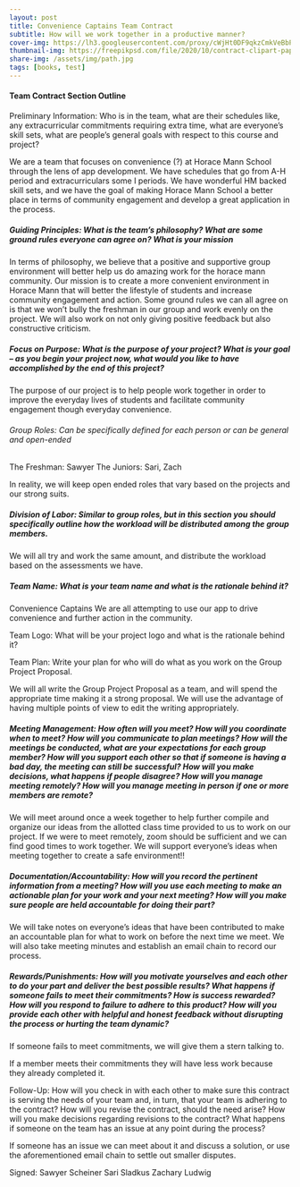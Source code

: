 ```yaml
---
layout: post
title: Convenience Captains Team Contract
subtitle: How will we work together in a productive manner?
cover-img: https://lh3.googleusercontent.com/proxy/cWjHt0DF9qkzCmkVeBbPBcOU2AyrWpvrKQ-3EO6iDSLeVNAvmmaEqhXqC9V6Zk2n4dE8MdTjwhIKRlRRkpfQBhqXOjrPnBFoNw
thumbnail-img: https://freepikpsd.com/file/2020/10/contract-clipart-paper-form-3-Free-Vector.png
share-img: /assets/img/path.jpg
tags: [books, test]
---
```


#### Team Contract Section Outline

Preliminary Information: Who is in the team, what are their schedules like, any extracurricular commitments requiring extra time, what are everyone’s skill sets, what are people’s general goals with respect to this course and project?

We are a team that focuses on convenience (?) at Horace Mann School through the lens of app development. We have schedules that go from A-H period and extracurriculars some I periods. We have wonderful HM backed skill sets, and we have the goal of making Horace Mann School a better place in terms of community engagement and develop a great application in the process.

##### Guiding Principles: What is the team’s philosophy? What are some ground rules everyone can agree on? What is your mission

In terms of philosophy, we believe that a positive and supportive group environment will better help us do amazing work for the horace mann community. Our mission is to create a more convenient environment in Horace Mann that will better the lifestyle of students and increase community engagement and action. Some ground rules we can all agree on is that we won’t bully the freshman in our group and work evenly on the project. We will also work on not only giving positive feedback but also constructive criticism.

##### Focus on Purpose: What is the purpose of your project? What is your goal – as you begin your project now, what would you like to have accomplished by the end of this project?

The purpose of our project is to help people work together in order to improve the everyday lives of students and facilitate community engagement though everyday convenience.

###### Group Roles: Can be specifically defined for each person or can be general and open-ended

The Freshman: Sawyer
The Juniors: Sari, Zach

In reality, we will keep open ended roles that vary based on the projects and our strong suits.

##### Division of Labor: Similar to group roles, but in this section you should specifically outline how the workload will be distributed among the group members.

We will all try and work the same amount, and distribute the workload based on the assessments we have. 

##### Team Name: What is your team name and what is the rationale behind it?

Convenience Captains
We are all attempting to use our app to drive convenience and further action in the community.

Team Logo:
 What will be your project logo and what is the rationale behind it?

Team Plan: Write your plan for who will do what as you work on the Group Project Proposal.

We will all write the Group Project Proposal as a team, and will spend the appropriate time making it a strong proposal. We will use the advantage of having multiple points of view to edit the writing appropriately.

##### Meeting Management: How often will you meet? How will you coordinate when to meet? How will you communicate to plan meetings? How will the meetings be conducted, what are your expectations for each group member? How will you support each other so that if someone is having a bad day, the meeting can still be successful? How will you make decisions, what happens if people disagree? How will you manage meeting remotely? How will you manage meeting in person if one or more members are remote?

We will meet around once a week together to help further compile and organize our ideas from the allotted class time provided to us to work on our project. If we were to meet remotely, zoom should be sufficient and we can find good times to work together. We will support everyone’s ideas when meeting together to create a safe environment!!

##### Documentation/Accountability: How will you record the pertinent information from a meeting? How will you use each meeting to make an actionable plan for your work and your next meeting? How will you make sure people are held accountable for doing their part?

We will take notes on everyone’s ideas that have been contributed to make an accountable plan for what to work on before the next time we meet. We will also take meeting minutes and establish an email chain to record our process.

##### Rewards/Punishments: How will you motivate yourselves and each other to do your part and deliver the best possible results? What happens if someone fails to meet their commitments? How is success rewarded? How will you respond to failure to adhere to this product? How will you provide each other with helpful and honest feedback without disrupting the process or hurting the team dynamic?

If someone fails to meet commitments, we will give them a stern talking to. 

If a member meets their commitments they will have less work because they already completed it.

Follow-Up: How will you check in with each other to make sure this contract is serving the needs of your team and, in turn, that your team is adhering to the contract? How will you revise the contract, should the need arise? How will you make decisions regarding revisions to the contract? What happens if someone on the team has an issue at any point during the process?

If someone has an issue we can meet about it and discuss a solution, or use the aforementioned email chain to settle out smaller disputes.

Signed:
Sawyer Scheiner
Sari Sladkus
Zachary Ludwig


